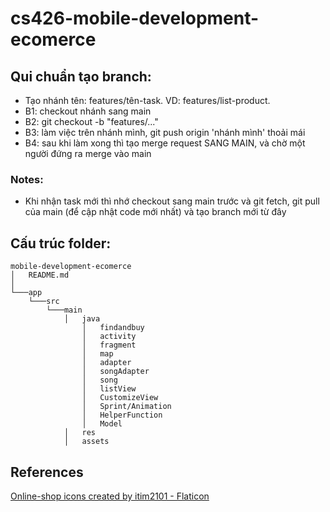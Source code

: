 # cs426-mobile-development-ecomerce

## Qui chuẩn tạo branch:

- Tạo nhánh tên: features/tên-task. VD: features/list-product. 
- B1: checkout nhánh sang main
- B2: git checkout -b "features/..."
- B3: làm việc trên nhánh mình, git push origin 'nhánh mình' thoải mái
- B4: sau khi làm xong thì tạo merge request SANG MAIN, và chờ một người đứng ra merge vào main

### Notes: 

- Khi nhận task mới thì nhớ checkout sang main trước và git fetch, git pull của main (để cập nhật code mới nhất) và tạo branch mới từ đây

## Cấu trúc folder:

```
mobile-development-ecomerce
│   README.md
│       
└───app
    └───src
        └───main
            │   java
                │   findandbuy
                │   activity
                │   fragment
                │   map
                │   adapter
                │   songAdapter
                │   song
                │   listView
                │   CustomizeView
                │   Sprint/Animation
                │   HelperFunction
                │   Model
            │   res
            │   assets
```


## References

<a href="https://www.flaticon.com/free-icons/online-shop" title="online-shop icons">Online-shop icons created by itim2101 - Flaticon</a>
